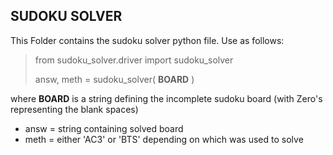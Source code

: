 ## SUDOKU SOLVER
This Folder contains the sudoku solver python file.
Use as follows:

> from sudoku_solver.driver import sudoku_solver
> 
> answ, meth = sudoku_solver( **BOARD** )

where **BOARD** is a string defining the incomplete sudoku board (with Zero's representing the blank spaces)

* answ = string containing solved board
* meth = either 'AC3' or 'BTS' depending on which was used to solve
